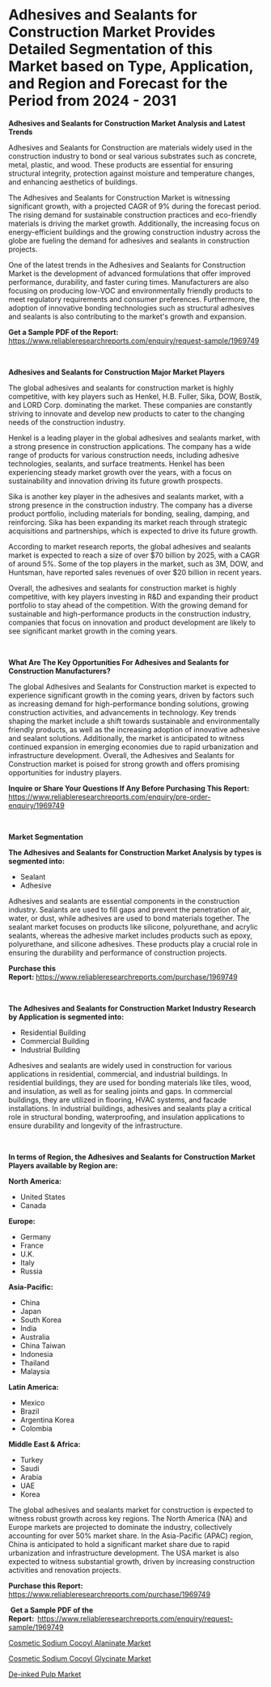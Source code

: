 <p><h1>Adhesives and Sealants for Construction Market Provides Detailed Segmentation of this Market based on Type, Application, and Region and Forecast for the Period from 2024 - 2031</h1></p><p><strong>Adhesives and Sealants for Construction Market Analysis and Latest Trends</strong></p>
<p><p>Adhesives and Sealants for Construction are materials widely used in the construction industry to bond or seal various substrates such as concrete, metal, plastic, and wood. These products are essential for ensuring structural integrity, protection against moisture and temperature changes, and enhancing aesthetics of buildings.</p><p>The Adhesives and Sealants for Construction Market is witnessing significant growth, with a projected CAGR of 9% during the forecast period. The rising demand for sustainable construction practices and eco-friendly materials is driving the market growth. Additionally, the increasing focus on energy-efficient buildings and the growing construction industry across the globe are fueling the demand for adhesives and sealants in construction projects.</p><p>One of the latest trends in the Adhesives and Sealants for Construction Market is the development of advanced formulations that offer improved performance, durability, and faster curing times. Manufacturers are also focusing on producing low-VOC and environmentally friendly products to meet regulatory requirements and consumer preferences. Furthermore, the adoption of innovative bonding technologies such as structural adhesives and sealants is also contributing to the market's growth and expansion.</p></p>
<p><strong>Get a Sample PDF of the Report:&nbsp;</strong> <a href="https://www.reliableresearchreports.com/enquiry/request-sample/1969749">https://www.reliableresearchreports.com/enquiry/request-sample/1969749</a></p>
<p>&nbsp;</p>
<p><strong>Adhesives and Sealants for Construction Major Market Players</strong></p>
<p><p>The global adhesives and sealants for construction market is highly competitive, with key players such as Henkel, H.B. Fuller, Sika, DOW, Bostik, and LORD Corp. dominating the market. These companies are constantly striving to innovate and develop new products to cater to the changing needs of the construction industry.</p><p>Henkel is a leading player in the global adhesives and sealants market, with a strong presence in construction applications. The company has a wide range of products for various construction needs, including adhesive technologies, sealants, and surface treatments. Henkel has been experiencing steady market growth over the years, with a focus on sustainability and innovation driving its future growth prospects.</p><p>Sika is another key player in the adhesives and sealants market, with a strong presence in the construction industry. The company has a diverse product portfolio, including materials for bonding, sealing, damping, and reinforcing. Sika has been expanding its market reach through strategic acquisitions and partnerships, which is expected to drive its future growth.</p><p>According to market research reports, the global adhesives and sealants market is expected to reach a size of over $70 billion by 2025, with a CAGR of around 5%. Some of the top players in the market, such as 3M, DOW, and Huntsman, have reported sales revenues of over $20 billion in recent years.</p><p>Overall, the adhesives and sealants for construction market is highly competitive, with key players investing in R&D and expanding their product portfolio to stay ahead of the competition. With the growing demand for sustainable and high-performance products in the construction industry, companies that focus on innovation and product development are likely to see significant market growth in the coming years.</p></p>
<p>&nbsp;</p>
<p><strong>What Are The Key Opportunities For Adhesives and Sealants for Construction Manufacturers?</strong></p>
<p><p>The global Adhesives and Sealants for Construction market is expected to experience significant growth in the coming years, driven by factors such as increasing demand for high-performance bonding solutions, growing construction activities, and advancements in technology. Key trends shaping the market include a shift towards sustainable and environmentally friendly products, as well as the increasing adoption of innovative adhesive and sealant solutions. Additionally, the market is anticipated to witness continued expansion in emerging economies due to rapid urbanization and infrastructure development. Overall, the Adhesives and Sealants for Construction market is poised for strong growth and offers promising opportunities for industry players.</p></p>
<p><strong>Inquire or Share Your Questions If Any Before Purchasing This Report:</strong> <a href="https://www.reliableresearchreports.com/enquiry/pre-order-enquiry/1969749">https://www.reliableresearchreports.com/enquiry/pre-order-enquiry/1969749</a></p>
<p>&nbsp;</p>
<p><strong>Market Segmentation</strong></p>
<p><strong>The Adhesives and Sealants for Construction Market Analysis by types is segmented into:</strong></p>
<p><ul><li>Sealant</li><li>Adhesive</li></ul></p>
<p><p>Adhesives and sealants are essential components in the construction industry. Sealants are used to fill gaps and prevent the penetration of air, water, or dust, while adhesives are used to bond materials together. The sealant market focuses on products like silicone, polyurethane, and acrylic sealants, whereas the adhesive market includes products such as epoxy, polyurethane, and silicone adhesives. These products play a crucial role in ensuring the durability and performance of construction projects.</p></p>
<p><strong>Purchase this Report:&nbsp;</strong><a href="https://www.reliableresearchreports.com/purchase/1969749">https://www.reliableresearchreports.com/purchase/1969749</a></p>
<p>&nbsp;</p>
<p><strong>The Adhesives and Sealants for Construction Market Industry Research by Application is segmented into:</strong></p>
<p><ul><li>Residential Building</li><li>Commercial Building</li><li>Industrial Building</li></ul></p>
<p><p>Adhesives and sealants are widely used in construction for various applications in residential, commercial, and industrial buildings. In residential buildings, they are used for bonding materials like tiles, wood, and insulation, as well as for sealing joints and gaps. In commercial buildings, they are utilized in flooring, HVAC systems, and facade installations. In industrial buildings, adhesives and sealants play a critical role in structural bonding, waterproofing, and insulation applications to ensure durability and longevity of the infrastructure.</p></p>
<p>&nbsp;</p>
<p><strong>In terms of Region, the Adhesives and Sealants for Construction Market Players available by Region are:</strong></p>
<p>
    <p> <strong> North America: </strong>
        <ul>
            <li>United States</li>
            <li>Canada</li>
        </ul>
        </p> 
    <p> <strong> Europe: </strong>
        <ul>
            <li>Germany</li>
            <li>France</li>
            <li>U.K.</li>
            <li>Italy</li>
            <li>Russia</li>
        </ul>
        </p> 
    <p> <strong> Asia-Pacific: </strong>
        <ul>
            <li>China</li>
            <li>Japan</li>
            <li>South Korea</li>
            <li>India</li>
            <li>Australia</li>
            <li>China Taiwan</li>
            <li>Indonesia</li>
            <li>Thailand</li>
            <li>Malaysia</li>
        </ul>
        </p> 
    <p> <strong> Latin America: </strong>
        <ul>
            <li>Mexico</li>
            <li>Brazil</li>
            <li>Argentina Korea</li>
            <li>Colombia</li>
        </ul>
        </p> 
    <p> <strong> Middle East & Africa: </strong>
        <ul>
            <li>Turkey</li>
            <li>Saudi</li>
            <li>Arabia</li>
            <li>UAE</li>
            <li>Korea</li>
        </ul>
    </p>
    </p>
<p><p>The global adhesives and sealants market for construction is expected to witness robust growth across key regions. The North America (NA) and Europe markets are projected to dominate the industry, collectively accounting for over 50% market share. In the Asia-Pacific (APAC) region, China is anticipated to hold a significant market share due to rapid urbanization and infrastructure development. The USA market is also expected to witness substantial growth, driven by increasing construction activities and renovation projects.</p></p>
<p><strong>Purchase this Report: </strong><a href="https://www.reliableresearchreports.com/purchase/1969749">https://www.reliableresearchreports.com/purchase/1969749</a></p>
<p>&nbsp;<strong>Get a Sample PDF of the Report:&nbsp;&nbsp;</strong><a href="https://www.reliableresearchreports.com/enquiry/request-sample/1969749">https://www.reliableresearchreports.com/enquiry/request-sample/1969749</a></p>
<p><strong></strong></p>
<p><p><a href="https://github.com/eeaveuhhh/Market-Research-Report-List-1/blob/main/cosmetic-sodium-cocoyl-alaninate-market.md">Cosmetic Sodium Cocoyl Alaninate Market</a></p><p><a href="https://github.com/brentleyjimmiealvaradoz4l1rea/Market-Research-Report-List-1/blob/main/cosmetic-sodium-cocoyl-glycinate-market.md">Cosmetic Sodium Cocoyl Glycinate Market</a></p><p><a href="https://issuu.com/reportprime-2/docs/de-inked-pulp-market-size-2030.pptx">De-inked Pulp Market</a></p></p>